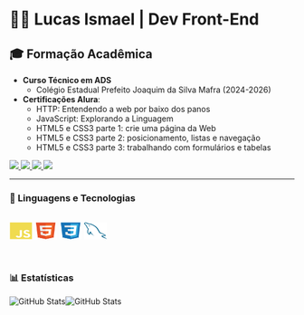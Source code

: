 # 🧑‍💻 Lucas Ismael | Dev Front-End

## 🎓 Formação Acadêmica
- **Curso Técnico em ADS**  
  - Colégio Estadual Prefeito Joaquim da Silva Mafra (2024-2026)
- **Certificações Alura**:
  - HTTP: Entendendo a web por baixo dos panos
  - JavaScript: Explorando a Linguagem
  - HTML5 e CSS3 parte 1: crie uma página da Web
  - HTML5 e CSS3 parte 2: posicionamento, listas e navegação
  - HTML5 e CSS3 parte 3: trabalhando com formulários e tabelas

<div align="left">
    <a href="https://github.com/lucasismaelbr?tab=repositories&sort=stargazers" target="_blank"> <img src="https://custom-icon-badges.demolab.com/github/stars/lucasismaelbr?color=55960c&style=for-the-badge&labelColor=488207&logo=star&label=estrelas" target="_blank"> </a>
    <a href="https://github.com/lucasismaelbr?tab=followers" target="_blank"> <img src="https://custom-icon-badges.demolab.com/github/followers/lucasismaelbr?color=236ad3&labelColor=1155ba&style=for-the-badge&logo=github&label=Seguidores&logoColor=white" target="_blank"> </a>
    <a href="https://instagram.com/lucasismaelbr" target="_blank"> <img src="https://img.shields.io/badge/-Instagram-%23E4405F?style=for-the-badge&logo=instagram&logoColor=white" target="_blank"> </a>
    <a href="https://www.linkedin.com/in/lucasismaelbr" target="_blank"> <img src="https://img.shields.io/badge/-LinkedIn-%230077B5?style=for-the-badge&logo=linkedin&logoColor=white" target="_blank"> </a>
</div>

---

### 🤖 Linguagens e Tecnologias

<div style="display: inline_block"><br>
  <img align="center" alt="Lucas-Js" height="30" width="40" src="https://raw.githubusercontent.com/devicons/devicon/master/icons/javascript/javascript-plain.svg">
  <img align="center" alt="Lucas-HTML" height="30" width="40" src="https://raw.githubusercontent.com/devicons/devicon/master/icons/html5/html5-original.svg">
  <img align="center" alt="Lucas-CSS" height="30" width="40" src="https://raw.githubusercontent.com/devicons/devicon/master/icons/css3/css3-original.svg">
  <img align="center" alt="Lucas-SQL" height="30" width="40" src="https://raw.githubusercontent.com/devicons/devicon/master/icons/mysql/mysql-original.svg">
</div>

<br/>
<br/>


### 📊 Estatísticas

<div>
  <img align="left" alt="GitHub Stats" height="200" src="https://github-readme-stats.vercel.app/api?username=lucasismaelbr&show_icons=true&theme=dark" />
  <img align="left" alt="GitHub Stats" height="200" src="https://github-readme-stats.vercel.app/api/top-langs/?username=anuraghazra&layout=compact" />
</div>
